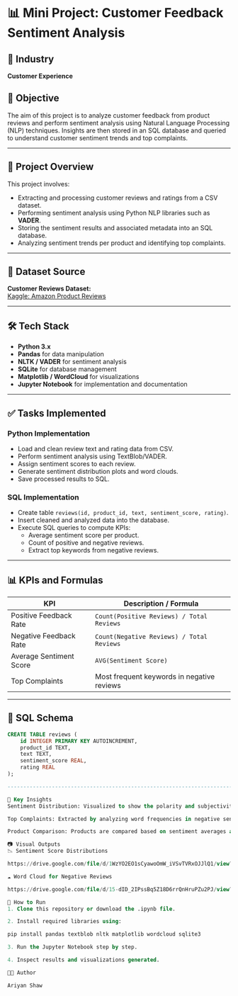 # 📊 Mini Project: Customer Feedback Sentiment Analysis

## 🏢 Industry
**Customer Experience**

## 🎯 Objective
The aim of this project is to analyze customer feedback from product reviews and perform sentiment analysis using Natural Language Processing (NLP) techniques. Insights are then stored in an SQL database and queried to understand customer sentiment trends and top complaints.

---

## 🧩 Project Overview

This project involves:
- Extracting and processing customer reviews and ratings from a CSV dataset.
- Performing sentiment analysis using Python NLP libraries such as **VADER**.
- Storing the sentiment results and associated metadata into an SQL database.
- Analyzing sentiment trends per product and identifying top complaints.

---

## 📁 Dataset Source

**Customer Reviews Dataset:**  
[Kaggle: Amazon Product Reviews](https://www.kaggle.com/datasets/bittlingmayer/amazonreviews)

---

## 🛠️ Tech Stack

- **Python 3.x**
- **Pandas** for data manipulation
- **NLTK / VADER** for sentiment analysis
- **SQLite** for database management
- **Matplotlib / WordCloud** for visualizations
- **Jupyter Notebook** for implementation and documentation

---

## ✅ Tasks Implemented

### Python Implementation
- Load and clean review text and rating data from CSV.
- Perform sentiment analysis using TextBlob/VADER.
- Assign sentiment scores to each review.
- Generate sentiment distribution plots and word clouds.
- Save processed results to SQL.

### SQL Implementation
- Create table `reviews(id, product_id, text, sentiment_score, rating)`.
- Insert cleaned and analyzed data into the database.
- Execute SQL queries to compute KPIs:
  - Average sentiment score per product.
  - Count of positive and negative reviews.
  - Extract top keywords from negative reviews.

---

## 📊 KPIs and Formulas

| KPI                      | Description / Formula                                 |
|--------------------------|--------------------------------------------------------|
| Positive Feedback Rate   | `Count(Positive Reviews) / Total Reviews`             |
| Negative Feedback Rate   | `Count(Negative Reviews) / Total Reviews`             |
| Average Sentiment Score  | `AVG(Sentiment Score)`                                |
| Top Complaints           | Most frequent keywords in negative reviews            |

---

## 🧮 SQL Schema

```sql
CREATE TABLE reviews (
    id INTEGER PRIMARY KEY AUTOINCREMENT,
    product_id TEXT,
    text TEXT,
    sentiment_score REAL,
    rating REAL
);

--------------------------------------------------------------------------------------------------

📌 Key Insights
Sentiment Distribution: Visualized to show the polarity and subjectivity of reviews.

Top Complaints: Extracted by analyzing word frequencies in negative sentiment reviews.

Product Comparison: Products are compared based on sentiment averages and feedback distribution.

📷 Visual Outputs
📉 Sentiment Score Distributions

https://drive.google.com/file/d/1WzYO2EO1sCyawoOmW_iVSvTVRxOJJlQ1/view?usp=sharing

☁️ Word Cloud for Negative Reviews

https://drive.google.com/file/d/15-dID_2IPssBq5Z18D6rrQnHruPZu2PJ/view?usp=sharing

🚀 How to Run
1. Clone this repository or download the .ipynb file.

2. Install required libraries using:

pip install pandas textblob nltk matplotlib wordcloud sqlite3

3. Run the Jupyter Notebook step by step.

4. Inspect results and visualizations generated.

👨‍💻 Author

Ariyan Shaw
